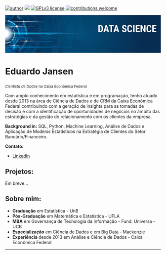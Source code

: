 [![author](https://img.shields.io/badge/author-carlosfab-red.svg)](https://www.linkedin.com/in/carlosfab) [![](https://img.shields.io/badge/python-3.7+-blue.svg)](https://www.python.org/downloads/release/python-365/) [![GPLv3 license](https://img.shields.io/badge/License-GPLv3-blue.svg)](http://perso.crans.org/besson/LICENSE.html) [![contributions welcome](https://img.shields.io/badge/contributions-welcome-brightgreen.svg?style=flat)](https://github.com/carlosfab/data_science/issues)

<p align="center">
  <img src="banner.png" >
</p>

# Eduardo Jansen
<sub>*Cientista de Dados* na Caixa Econômica Federal</sub>

Com amplo conhecimento em estatística e em programação, tenho atuado desde 2013 na área de Ciência de Dados e de CRM da Caixa Econômica Federal contribuindo com a geração de insights para as tomadas de decisão e com a identificação de oportunidades de negócios no âmbito das estratégias e da gestão do relacionamento com os clientes da empresa.

**Background in:** SQL, Python, Machine Learning, Análise de Dados e Aplicação de Modelos Estatísticos na Estratégia de Clientes do Setor Bancário/Financeiro.

**Contato:**
* [LinkedIn](https://www.linkedin.com/in/eduardo-jansen-b18289165/)

## Projetos:
Em breve...

## Sobre mim:
* **Graduação** em Estatística - UnB
* **Pós-Graduação** em Matemática e Estatística - UFLA
* **MBA** em Governança de Tecnologia da Informação - Fund. Universa - UCB
* **Especialização** em Ciência de Dados e em Big Data - Mackenzie
* **Experiência** desde 2013 em Análise e Ciência de Dados - Caixa Econômica Federal

---
